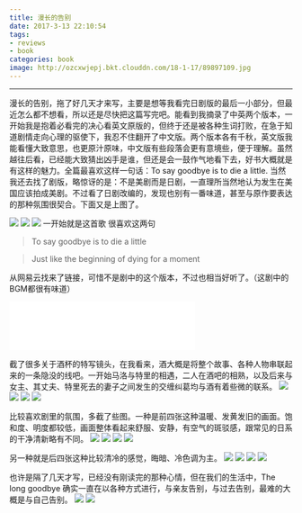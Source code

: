 ```yaml
---
title: 漫长的告别
date: 2017-3-13 22:10:54
tags: 
- reviews
- book
categories: book
image: http://ozcxwjepj.bkt.clouddn.com/18-1-17/89897109.jpg
---
```

*****
<!--more-->
漫长的告别，拖了好几天才来写，主要是想等我看完日剧版的最后一小部分，但最近怎么都不想看，所以还是尽快把这篇写完吧。能看到我摘录了中英两个版本，一开始我是抱着必看完的决心看英文原版的，但终于还是被各种生词打败，在急于知道剧情走向心理的驱使下，我忍不住翻开了中文版。两个版本各有千秋，英文版我能看懂大致意思，也更原汁原味，中文版有些段落会更有意境些，便于理解。虽然越往后看，已经能大致猜出凶手是谁，但还是会一鼓作气地看下去，好书大概就是有这样的魅力。全篇最喜欢这样一句话：To say goodbye is to die a little. 当然我还去找了剧版，略惊讶的是：不是美剧而是日剧，一直理所当然地认为发生在美国应该拍成美剧。不过看了日剧改编的，发现也别有一番味道，甚至与原作要表达的那种氛围很契合。下面又是上图了。

![](http://ozcxwjepj.bkt.clouddn.com/18-1-17/89897109.jpg)
![](http://ozcxwjepj.bkt.clouddn.com/18-1-17/40242898.jpg)
![](http://ozcxwjepj.bkt.clouddn.com/18-1-17/75292317.jpg)
一开始就是这首歌 很喜欢这两句
> To say goodbye is to die a little 

> Just like the beginning of dying for a moment

从网易云找来了链接，可惜不是剧中的这个版本，不过也相当好听了。（这剧中的BGM都很有味道） 
<iframe frameborder="no" border="0" marginwidth="0" marginheight="0" width=330 height=86 src="//music.163.com/outchain/player?type=2&id=37820263&auto=1&height=66"></iframe>

截了很多关于酒杯的特写镜头，在我看来，酒大概是将整个故事、各种人物串联起来的一条隐没的线吧。一开始马洛与特里的相遇，二人在酒吧的相熟，以及后来与女主、其丈夫、特里死去的妻子之间发生的交缠纠葛均与酒有着些微的联系。
![](http://ozcxwjepj.bkt.clouddn.com/18-1-17/27862291.jpg)
![](http://ozcxwjepj.bkt.clouddn.com/18-1-17/68505201.jpg)
![](http://ozcxwjepj.bkt.clouddn.com/18-1-17/20302330.jpg)
![](http://ozcxwjepj.bkt.clouddn.com/18-1-17/16907093.jpg)

比较喜欢剧里的氛围，多截了些图。一种是前四张这种温暖、发黄发旧的画面。饱和度、明度都较低，画面整体看起来舒服、安静，有空气的斑驳感，跟常见的日系的干净清新略有不同。
![](http://ozcxwjepj.bkt.clouddn.com/18-1-17/21905019.jpg)
![](http://ozcxwjepj.bkt.clouddn.com/18-1-17/99399859.jpg)
![](http://ozcxwjepj.bkt.clouddn.com/18-1-17/68020613.jpg)
![](http://ozcxwjepj.bkt.clouddn.com/18-1-17/77155954.jpg)

另一种就是后四张这种比较清冷的感觉，晦暗、冷色调为主。
![](http://ozcxwjepj.bkt.clouddn.com/18-1-17/69027201.jpg)
![](http://ozcxwjepj.bkt.clouddn.com/18-1-17/11462415.jpg)
![](http://ozcxwjepj.bkt.clouddn.com/18-1-17/7812561.jpg)
![](http://ozcxwjepj.bkt.clouddn.com/18-1-17/19137404.jpg)

也许是隔了几天才写，已经没有刚读完的那种心情，但在我们的生活中，The long goodbye 确实一直在以各种方式进行，与亲友告别，与过去告别，最难的大概是与自己告别。
![](http://ozcxwjepj.bkt.clouddn.com/18-1-17/27279477.jpg)
![](http://ozcxwjepj.bkt.clouddn.com/18-1-17/28120499.jpg)
